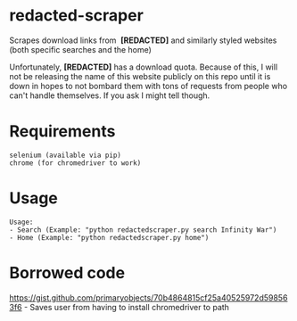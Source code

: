 # redacted-scraper

Scrapes download links from  **[REDACTED]** and similarly styled websites (both specific searches and the home)

Unfortunately, **[REDACTED]** has a download quota. Because of this, I will not be releasing the name of this website publicly on this repo until it is down in hopes to not bombard them with tons of requests from people who can't handle themselves. If you ask I might tell though.

# Requirements
```
selenium (available via pip)
chrome (for chromedriver to work)
```

# Usage

```
Usage:
- Search (Example: "python redactedscraper.py search Infinity War")
- Home (Example: "python redactedscraper.py home")
```

# Borrowed code
https://gist.github.com/primaryobjects/70b4864815cf25a40525972d598563f6 - Saves user from having to install chromedriver to path
